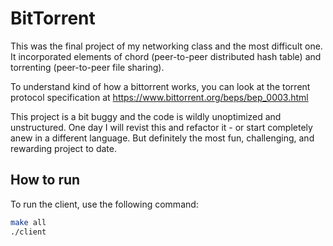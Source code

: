 # BitTorrent

This was the final project of my networking class and the most difficult one. It incorporated elements of chord (peer-to-peer distributed hash table) and torrenting (peer-to-peer file sharing).

To understand kind of how a bittorrent works, you can look at the torrent protocol specification at https://www.bittorrent.org/beps/bep_0003.html

This project is a bit buggy and the code is wildly unoptimized and unstructured. One day I will revist this and refactor it - or start completely anew in a different language. But definitely the most fun, challenging, and rewarding project to date.

## How to run

To run the client, use the following command:

```bash
make all
./client
```
